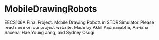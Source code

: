 # MobileDrawingRobots
EECS106A Final Project. Mobile Drawing Robots in STDR Simulator. 
Please read more on our project website: 
Made by Akhil Padmanabha, Anvisha Saxena, Hae Young Jang, and Sydney Osugi
